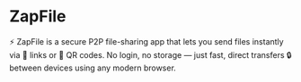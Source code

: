 # ZapFile
⚡ ZapFile is a secure P2P file-sharing app that lets you send files instantly via 🔗 links or 📱 QR codes. No login, no storage — just fast, direct transfers 🔒 between devices using any modern browser.
